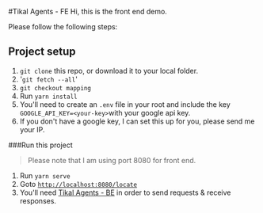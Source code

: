 #Tikal Agents - FE
Hi, this is the front end demo.

Please follow the following steps:
## Project setup

1. `git clone` this repo, or download it to your local folder.
2. '`git fetch --all`'
3. `git checkout mapping`
4. Run ```yarn install```
5. You'll need to create an `.env` file in your root and include the key `GOOGLE_API_KEY=<your-key>`with your google api key.
6. If you don't have a google key, I can set this up for you,
 please send me your IP.


###Run this project
>Please note that I am using port 8080 for front end.

1. Run ```yarn serve```
2. Goto [```http://localhost:8080/locate```](http://localhost:8080/locate)
3. You'll need [Tikal Agents - BE](https://bitbucket.org/yearzero/tikal-vue-demo/src/mapping/) in order to send requests & receive responses.

 



